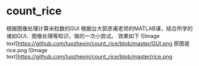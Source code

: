 # count_rice
  根据图像处理计算米粒数的GUI
  根据台大郭彦甫老师的MATLAB课，结合所学的诸如GUI、图像处理等知识，做的一次小尝试。
  效果如下
  ![Image text]https://github.com/luozhexin/count_rice/blob/master/GUI.png
  原图是rice.png
  ![Image text]https://github.com/luozhexin/count_rice/blob/master/rice.png

